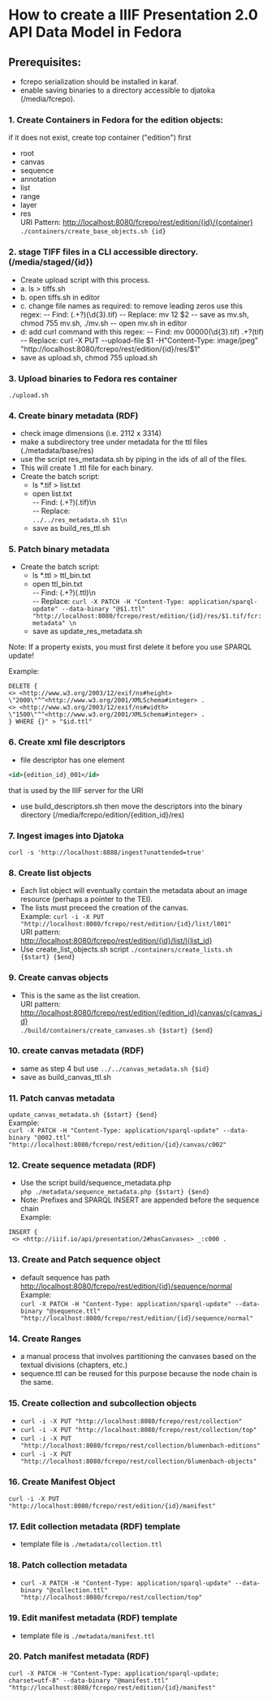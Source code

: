 # How to create a IIIF Presentation 2.0 API Data Model in Fedora

## Prerequisites:
- fcrepo serialization should be installed in karaf.  
- enable saving binaries to a directory accessible to djatoka (/media/fcrepo).

### 1. Create Containers in Fedora for the edition objects: 
 if it does not exist, create top container ("edition") first
 - root
- canvas
- sequence
- annotation
- list
- range
- layer
- res  
URI Pattern: <http://localhost:8080/fcrepo/rest/edition/{id}/{container}>  
`./containers/create_base_objects.sh {id}`
 
### 2. stage TIFF files in a CLI accessible directory. (/media/staged/{id})
- Create upload script with this process.
- a. ls > tiffs.sh
- b. open tiffs.sh in editor
- c. change file names as required: to remove leading zeros use this regex:
-- Find: (.+?)(\d{3}.tif)
-- Replace: mv $1$2 $2
-- save as mv.sh, chmod 755 mv.sh, ./mv.sh
-- open mv.sh in editor
- d: add curl command with this regex:
-- Find: mv 00000(\d{3}.tif) .+?(tif)
-- Replace: curl -X PUT --upload-file $1 -H"Content-Type: image/jpeg" "http://localhost:8080/fcrepo/rest/edition/{id}/res/$1"
- save as upload.sh, chmod 755 upload.sh

### 3. Upload binaries to Fedora res container
`./upload.sh` 

### 4. Create binary metadata (RDF)
- check image dimensions (i.e. 2112 x 3314)
- make a subdirectory tree under metadata for the ttl files (./metadata/base/res)
- use the script res_metadata.sh by piping in the ids of all of the files.
- This will create 1 .ttl file for each binary.
- Create the batch script:
  - ls *.tif > list.txt
  - open list.txt   
  -- Find: (.+?)(.tif)\n  
  -- Replace:  
   `../../res_metadata.sh $1\n`
  - save as build_res_ttl.sh
  
### 5. Patch binary metadata
- Create the batch script:
  - ls *.ttl > ttl_bin.txt
  - open ttl_bin.txt  
  -- Find: (.+?)(.ttl)\n  
  -- Replace: 
  `curl -X PATCH -H "Content-Type: application/sparql-update" --data-binary "@$1.ttl" "http://localhost:8080/fcrepo/rest/edition/{id}/res/$1.tif/fcr:metadata" \n` 
  - save as update_res_metadata.sh

Note: If a property exists, you must first delete it before you use SPARQL update!

Example:  
```sparql
DELETE { 
<> <http://www.w3.org/2003/12/exif/ns#height> \"2000\"^^<http://www.w3.org/2001/XMLSchema#integer> .
<> <http://www.w3.org/2003/12/exif/ns#width> \"1500\"^^<http://www.w3.org/2001/XMLSchema#integer> .
} WHERE {}" > "$id.ttl"
```

### 6. Create xml file descriptors
- file descriptor has one element  
```xml 
<id>{edition_id}_001</id>
```  
 that is used by the IIIF server for the URI
- use build_descriptors.sh then move the descriptors into the binary directory (/media/fcrepo/edition/{edition_id}/res)

### 7. Ingest images into Djatoka
`curl -s 'http://localhost:8888/ingest?unattended=true'`

### 8. Create list objects
- Each list object will eventually contain the metadata about an image resource (perhaps a pointer to the TEI).
- The lists must preceed the creation of the canvas.  
Example:
`curl -i -X PUT "http://localhost:8080/fcrepo/rest/edition/{id}/list/l001"`  
URI pattern:  
<http://localhost:8080/fcrepo/rest/edition/{id}/list/l{list_id}>
- Use create_list_objects.sh script
`./containers/create_lists.sh {$start} {$end}`

### 9. Create canvas objects
- This is the same as the list creation.  
URI pattern:   
<http://localhost:8080/fcrepo/rest/edition/{edition_id}/canvas/c{canvas_id}>  
`./build/containers/create_canvases.sh {$start} {$end}`

### 10. create canvas metadata (RDF)
- same as step 4 but use 
`../../canvas_metadata.sh {$id}` 
- save as build_canvas_ttl.sh

### 11. Patch canvas metadata
 `update_canvas_metadata.sh {$start} {$end}`  
Example:  
`curl -X PATCH -H "Content-Type: application/sparql-update" --data-binary "@002.ttl" "http://localhost:8080/fcrepo/rest/edition/{id}/canvas/c002"`

### 12. Create sequence metadata (RDF)
- Use the script build/sequence_metadata.php  
`php ./metadata/sequence_metadata.php {$start} {$end}`
- Note: Prefixes and SPARQL INSERT are appended before the sequence chain   
Example:    
```sparql
INSERT { 
 <> <http://iiif.io/api/presentation/2#hasCanvases> _:c000 .
```

### 13. Create and Patch sequence object
- default sequence has path <http://localhost:8080/fcrepo/rest/edition/{id}/sequence/normal>  
Example:    
`curl -X PATCH -H "Content-Type: application/sparql-update" --data-binary "@sequence.ttl" "http://localhost:8080/fcrepo/rest/edition/{id}/sequence/normal"`

### 14. Create Ranges
- a manual process that involves partitioning the canvases based on the textual divisions (chapters, etc.)
- sequence.ttl can be reused for this purpose because the node chain is the same.

### 15. Create collection and subcollection objects
- `curl -i -X PUT "http://localhost:8080/fcrepo/rest/collection"`
- `curl -i -X PUT "http://localhost:8080/fcrepo/rest/collection/top"`
- `curl -i -X PUT "http://localhost:8080/fcrepo/rest/collection/blumenbach-editions"`
- `curl -i -X PUT "http://localhost:8080/fcrepo/rest/collection/blumenbach-objects"`

### 16. Create Manifest Object
`curl -i -X PUT "http://localhost:8080/fcrepo/rest/edition/{id}/manifest"`

### 17. Edit collection metadata (RDF) template
- template file is `./metadata/collection.ttl`

### 18. Patch collection metadata
- `curl -X PATCH -H "Content-Type: application/sparql-update" --data-binary "@collection.ttl" "http://localhost:8080/fcrepo/rest/collection/top"`

### 19. Edit manifest metadata (RDF) template
- template file is `./metadata/manifest.ttl`

### 20. Patch manifest metadata (RDF)
`curl -X PATCH -H "Content-Type: application/sparql-update; charset=utf-8" --data-binary "@manifest.ttl" "http://localhost:8080/fcrepo/rest/edition/{id}/manifest"`


